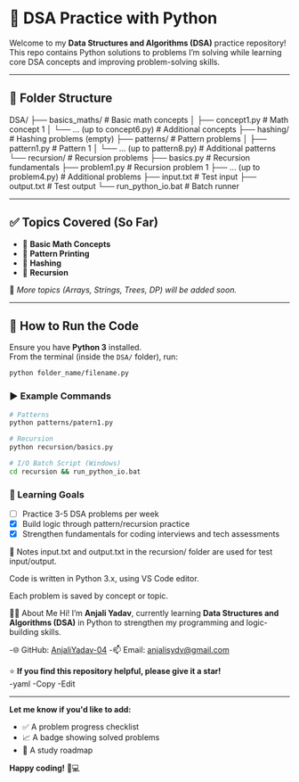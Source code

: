 # 📘 DSA Practice with Python

Welcome to my **Data Structures and Algorithms (DSA)** practice repository!  
This repo contains Python solutions to problems I’m solving while learning core DSA concepts and improving problem-solving skills.

---

## 📂 Folder Structure
 
DSA/
├── basics_maths/ # Basic math concepts
│ ├── concept1.py # Math concept 1
│ └── ... (up to concept6.py) # Additional concepts
├── hashing/ # Hashing problems (empty)
├── patterns/ # Pattern problems
│ ├── pattern1.py # Pattern 1
│ └── ... (up to pattern8.py) # Additional patterns
└── recursion/ # Recursion problems
├── basics.py # Recursion fundamentals
├── problem1.py # Recursion problem 1
├── ... (up to problem4.py) # Additional problems
├── input.txt # Test input
├── output.txt # Test output
└── run_python_io.bat # Batch runner


---

## ✅ Topics Covered (So Far)

- 🔢 **Basic Math Concepts**
- 🧩 **Pattern Printing**
- 🔐 **Hashing**
- 🔄 **Recursion**

📌 *More topics (Arrays, Strings, Trees, DP) will be added soon.*

---

## 🚀 How to Run the Code

Ensure you have **Python 3** installed.  
From the terminal (inside the `DSA/` folder), run:

```bash
python folder_name/filename.py
```

### ▶️ Example Commands
```bash
# Patterns
python patterns/patern1.py

# Recursion
python recursion/basics.py

# I/O Batch Script (Windows)
cd recursion && run_python_io.bat
```
### 🎯 Learning Goals
- [ ] Practice 3-5 DSA problems per week  
- [x] Build logic through pattern/recursion practice
- [x] Strengthen fundamentals for coding interviews and tech assessments

📌 Notes
input.txt and output.txt in the recursion/ folder are used for test input/output.

Code is written in Python 3.x, using VS Code editor.

Each problem is saved by concept or topic.

👩‍💻 About Me
Hi! I’m **Anjali Yadav**, currently learning **Data Structures and Algorithms (DSA)** in Python to strengthen my programming and logic-building skills.

-🌐 GitHub: [AnjaliYadav-04](https://github.com/AnjaliYadav-04) 
-📫 Email: [anjalisydv@gmail.com](mailto:anjalisydv@gmail.com)

⭐ **If you find this repository helpful, please give it a star!**  
-yaml
-Copy
-Edit

---

**Let me know if you'd like to add:**
- ✅ A problem progress checklist
- 📈 A badge showing solved problems
- 📅 A study roadmap

**Happy coding!** 🧠💻
